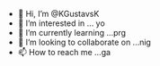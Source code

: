 - 👋 Hi, I’m @KGustavsK
- 👀 I’m interested in ... yo
- 🌱 I’m currently learning ...prg
- 💞️ I’m looking to collaborate on ...nig
- 📫 How to reach me ...ga

<!---
KGustavsK/KGustavsK is a ✨ special ✨ repository because its `README.md` (this file) appears on your GitHub profile.
You can click the Preview link to take a look at your changes.
--->
